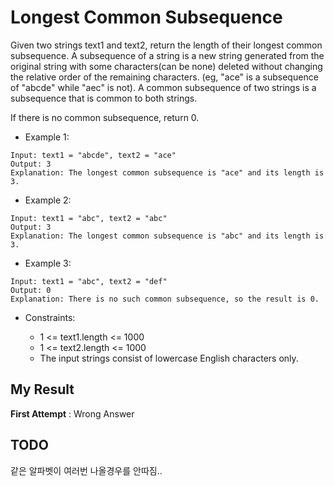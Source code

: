 # Longest Common Subsequence

Given two strings text1 and text2, return the length of their longest common subsequence.
A subsequence of a string is a new string generated from the original string with some characters(can be none) deleted without changing the relative order of the remaining characters. (eg, "ace" is a subsequence of "abcde" while "aec" is not). A common subsequence of two strings is a subsequence that is common to both strings.

If there is no common subsequence, return 0.


- Example 1:

```
Input: text1 = "abcde", text2 = "ace" 
Output: 3  
Explanation: The longest common subsequence is "ace" and its length is 3.
```

- Example 2:

```
Input: text1 = "abc", text2 = "abc"
Output: 3
Explanation: The longest common subsequence is "abc" and its length is 3.
```

- Example 3:

```
Input: text1 = "abc", text2 = "def"
Output: 0
Explanation: There is no such common subsequence, so the result is 0.
```
 

- Constraints:

  - 1 <= text1.length <= 1000
  - 1 <= text2.length <= 1000
  - The input strings consist of lowercase English characters only.
  
## My Result

**First Attempt** : 	Wrong Answer

## TODO

같은 알파벳이 여러번 나올경우를 안따짐..
